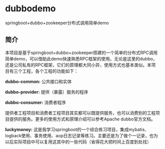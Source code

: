 # dubbodemo
 springboot+dubbo+zookeeper分布式调用简单demo



## 简介

本项目是基于springboot+dubbo+zookeeper搭建的一个简单的分布式RPC调用简单demo，可以借助此demo快速熟悉RPC框架的使用。无论是这里的dubbo，还是公司私有的RPC框架，它们的原理都大同小异，使用方式也基本类似。本项目有三个工程，各个工程的功能如下：

**dubbo-common:**   公共接口和实体

**dubbo-provider:**    提供（暴露）服务的程序

**dubbo-consumer:**    消费者程序

提供者工程项目和消费者工程项目其实都可以既提供服务，也可以消费别的工程项目提供的服务。更多的使用方式和原理介绍可以参考Apache dubbo官方文档。



**luckymoney:**   这是我学习springboot的一个综合练习项目，集成mybatis、logback使用、事务使用、aop日志记录等练习。主要还是为了做个一记录，也为以后实际项目中可以复用这其中的一些代码（省得花大把时间上百度到处找）